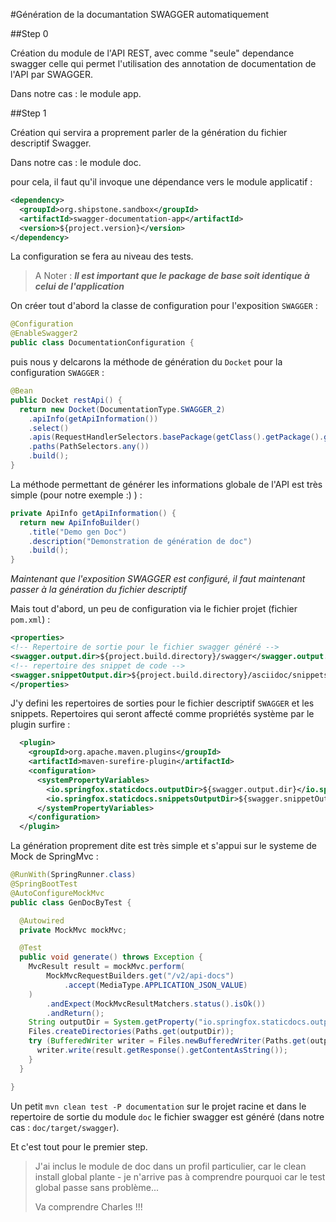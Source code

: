 #Génération de la documantation SWAGGER automatiquement

##Step 0

Création du module de l'API REST, avec comme "seule" dependance swagger celle qui permet l'utilisation des annotation de documentation de l'API par SWAGGER.

Dans notre cas : le module app.

##Step 1

Création qui servira a proprement parler de la génération du fichier descriptif Swagger.

Dans notre cas : le module doc.

pour cela, il faut qu'il invoque une dépendance vers le module applicatif : 

```xml
<dependency>
  <groupId>org.shipstone.sandbox</groupId>
  <artifactId>swagger-documentation-app</artifactId>
  <version>${project.version}</version>
</dependency>
```

La configuration se fera au niveau des tests.

> A Noter : ***Il est important que le package de base soit identique à celui de l'application***

On créer tout d'abord la classe de configuration pour l'exposition `SWAGGER` :

```java
@Configuration
@EnableSwagger2
public class DocumentationConfiguration {
```

puis nous y delcarons la méthode de génération du `Docket` pour la configuration `SWAGGER` : 

```java
@Bean
public Docket restApi() {
  return new Docket(DocumentationType.SWAGGER_2)
    .apiInfo(getApiInformation())
    .select()
    .apis(RequestHandlerSelectors.basePackage(getClass().getPackage().getName()))
    .paths(PathSelectors.any())
    .build();
}
```

La méthode permettant de générer les informations globale de l'API est très simple (pour notre exemple :) ) : 
```java
private ApiInfo getApiInformation() {
  return new ApiInfoBuilder()
    .title("Demo gen Doc")
    .description("Demonstration de génération de doc")
    .build();
}
```

*Maintenant que l'exposition SWAGGER est configuré, il faut maintenant passer à la génération du fichier descriptif*

Mais tout d'abord, un peu de configuration via le fichier projet (fichier `pom.xml`) : 

```xml
<properties>
<!-- Repertoire de sortie pour le fichier swagger généré -->
<swagger.output.dir>${project.build.directory}/swagger</swagger.output.dir>
<!-- repertoire des snippet de code -->
<swagger.snippetOutput.dir>${project.build.directory}/asciidoc/snippets</swagger.snippetOutput.dir>
</properties>
```

J'y defini les repertoires de sorties pour le fichier descriptif `SWAGGER` et les snippets. Repertoires qui seront affecté comme propriétés système par le plugin surfire : 
```xml
  <plugin>
    <groupId>org.apache.maven.plugins</groupId>
    <artifactId>maven-surefire-plugin</artifactId>
    <configuration>
      <systemPropertyVariables>
        <io.springfox.staticdocs.outputDir>${swagger.output.dir}</io.springfox.staticdocs.outputDir>
        <io.springfox.staticdocs.snippetsOutputDir>${swagger.snippetOutput.dir}</io.springfox.staticdocs.snippetsOutputDir>
      </systemPropertyVariables>
    </configuration>
  </plugin>
```

La génération proprement dite est très simple et s'appui sur le systeme de Mock de SpringMvc : 

```java
@RunWith(SpringRunner.class)
@SpringBootTest
@AutoConfigureMockMvc
public class GenDocByTest {

  @Autowired
  private MockMvc mockMvc;

  @Test
  public void generate() throws Exception {
    MvcResult result = mockMvc.perform(
        MockMvcRequestBuilders.get("/v2/api-docs")
            .accept(MediaType.APPLICATION_JSON_VALUE)
    )
        .andExpect(MockMvcResultMatchers.status().isOk())
        .andReturn();
    String outputDir = System.getProperty("io.springfox.staticdocs.outputDir");
    Files.createDirectories(Paths.get(outputDir));
    try (BufferedWriter writer = Files.newBufferedWriter(Paths.get(outputDir, "swagger.json"), StandardCharsets.UTF_8)){
      writer.write(result.getResponse().getContentAsString());
    }
  }

}
```

Un petit `mvn clean test -P documentation` sur le projet racine et dans le repertoire de sortie du module `doc` le fichier swagger est généré (dans notre cas : `doc/target/swagger`).

Et c'est tout pour le premier step.

> J'ai inclus le module de doc dans un profil particulier, car le clean install global plante - je n'arrive pas à comprendre pourquoi car le test global passe sans problème...
> 
> Va comprendre Charles !!!

